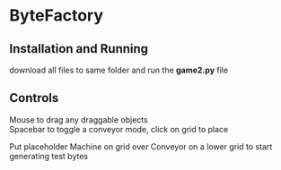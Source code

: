 # ByteFactory
## Installation and Running
download all files to same folder and run the __game2.py__ file
## Controls
Mouse to drag any draggable objects  
Spacebar to toggle a conveyor mode, click on grid to place  

Put placeholder Machine on grid over Conveyor on a lower grid to start generating test bytes
